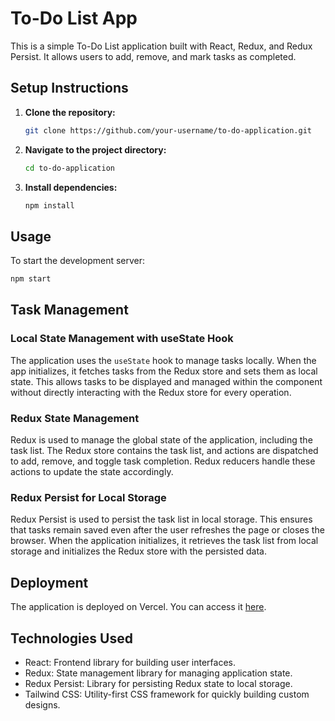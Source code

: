 # To-Do List App

This is a simple To-Do List application built with React, Redux, and Redux Persist. It allows users to add, remove, and mark tasks as completed.

## Setup Instructions

1. **Clone the repository:**

    ```bash
    git clone https://github.com/your-username/to-do-application.git
    ```

2. **Navigate to the project directory:**

    ```bash
    cd to-do-application
    ```

3. **Install dependencies:**

    ```bash
    npm install
    ```

## Usage

To start the development server:

```bash
npm start
```
## Task Management

### Local State Management with useState Hook
The application uses the `useState` hook to manage tasks locally. When the app initializes, it fetches tasks from the Redux store and sets them as local state. This allows tasks to be displayed and managed within the component without directly interacting with the Redux store for every operation.

### Redux State Management
Redux is used to manage the global state of the application, including the task list. The Redux store contains the task list, and actions are dispatched to add, remove, and toggle task completion. Redux reducers handle these actions to update the state accordingly.

### Redux Persist for Local Storage
Redux Persist is used to persist the task list in local storage. This ensures that tasks remain saved even after the user refreshes the page or closes the browser. When the application initializes, it retrieves the task list from local storage and initializes the Redux store with the persisted data.

## Deployment
The application is deployed on Vercel. You can access it [here](https://to-do-application-dun.vercel.app/).

## Technologies Used
- React: Frontend library for building user interfaces.
- Redux: State management library for managing application state.
- Redux Persist: Library for persisting Redux state to local storage.
- Tailwind CSS: Utility-first CSS framework for quickly building custom designs.
